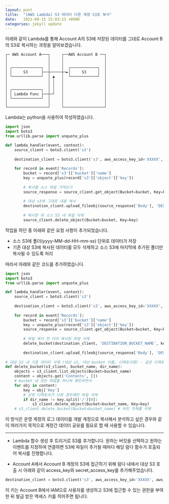 ```yaml
---
layout: post
title:  "[AWS Lambda] S3 데이터 다른 계정 S3로 복사"
date:   2021-09-15 15:03:23 +0900
categories: jekyll update
---
```


아래와 같이 Lambda를 통해 Account A의 S3에 저장된 데이터를 그대로 Account B의 S3로 복사하는 과정을 알아보겠습니다.
```
┌─ AWS Account A───┐     ┌──AWS Account B ──┐
│                  │     │                  │
│                  │     │                  │
│ ┌─────────────┐  │     │  ┌────────────┐  │
│ │     S3      ├──┼─────┼─►│     S3     │  │
│ └─────────────┘  │ ▲   │  └────────────┘  │
│                  │ │   │                  │
│                  │ │   │                  │
│ ┌─────────────┐  │ │   │                  │
│ │ Lambda Func ├──┼─┘   │                  │
│ └─────────────┘  │     │                  │
│                  │     │                  │
└──────────────────┘     └──────────────────┘
```

Lambda는 python을 사용하여 작성하였습니다.
```python
import json
import boto3
from urllib.parse import unquote_plus

def lambda_handler(event, context):
    source_client = boto3.client('s3')
    
    destination_client = boto3.client('s3', aws_access_key_id='XXXXX', aws_secret_access_key='XXXXX')
    
    for record in event['Records']:
        bucket = record['s3']['bucket']['name']
        key = unquote_plus(record['s3']['object']['key'])
        
        # 복사할 소스 파일 가져오기
        source_response = source_client.get_object(Bucket=bucket, Key=key)
        
        # 대상 s3에 그대로 내용 복사
        destination_client.upload_fileobj(source_response['Body'], 'DESTINATION_BUCKET_NAME',key)
        
        # 복사한 뒤 소스 S3 내 파일 삭제
        source_client.delete_object(Bucket=bucket, Key=key)
```

작업을 하던 중 아래와 같은 요청 사항이 추가되었습니다.
- 소스 S3에 폴더(yyyy-MM-dd-HH-mm-ss) 단위로 데이터가 저장
- 기존 대상 S3에 복사된 데이터를 모두 삭제하고 소스 S3에 마지막에 추가된 폴더만 복사될 수 있도록 처리

따라서 아래와 같은 코드를 추가하였습니다.
```python
import json
import boto3
from urllib.parse import unquote_plus

def lambda_handler(event, context):
    source_client = boto3.client('s3')
    
    destination_client = boto3.client('s3', aws_access_key_id='XXXXX', aws_secret_access_key='XXXXX')
    
    for record in event['Records']:
        bucket = record['s3']['bucket']['name']
        key = unquote_plus(record['s3']['object']['key'])
        source_response = source_client.get_object(Bucket=bucket, Key=key)
        
        # 파일 복사 전 이미 복사된 파일 삭제
        delete_bucket(destination_client, 'DESTINATION_BUCKET_NAME', key.split('/')[0])
        
        destination_client.upload_fileobj(source_response['Body'], 'DESTINATION_BUCKET_NAME',key)
    
# 대상 S3 내 기존 데이터 삭제 (대상 s3, 대상 bucket 이름, 디렉토리명) - 같은 디렉토리에 저장된 파일은 삭제하지 않기 위함
def delete_bucket(s3_client, bucket_name, dir_name):
    objects = s3_client.list_objects(Bucket=bucket_name)
    content = objects.get('Contents', [])
    # bucket 내 모든 파일을 하나씩 확인하면서 
    for obj in content:
        key = obj['Key']
        # 상위 디렉토리가 다른 경우에만 파일 삭제
        if dir_name != key.split('/')[0]:
            s3_client.delete_object(Bucket=bucket_name, Key=key)
    # s3_client.delete_bucket(Bucket=bucket_name) # 버킷 자체를 삭제
```

이 방식은 운영 계정의 로그 데이터를 개발 계정으로 복사해서 분석하고 싶은 경우와 같이 여러가지 목적으로 계정간 데이터 공유를 필요로 할 때 사용할 수 있습니다.

*******

- Lambda 함수 생성 후 트리거로 S3를 추가합니다. 원하는 버킷을 선택하고 원하는 이벤트를 지정하여 연결하면 S3에 파일이 추가될 때마다 해당 람다 함수가 호출되어 복사를 진행합니다.

- Account A에서 Account B 계정의 S3에 접근하기 위해 람다 내에서 대상 S3 호출 시 아래와 같이 access_key와 secret_access_key를 추가해주었습니다.
```python
destination_client = boto3.client('s3', aws_access_key_id='XXXXX', aws_secret_access_key='XXXXX')
```
이 키는 Account B에서 IAM으로 사용자를 생성하고 S3에 접근할 수 있는 권한을 부여한 뒤 발급 받은 액세스 키를 적어주면 됩니다.